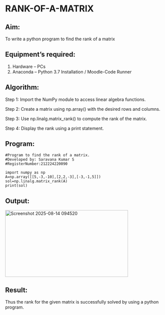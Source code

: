 # RANK-OF-A-MATRIX
## Aim:
To write a python program to find the rank of a matrix
## Equipment’s required:
1. 	Hardware – PCs
2. 	Anaconda – Python 3.7 Installation / Moodle-Code Runner
## Algorithm:
Step 1:
Import the NumPy module to access linear algebra functions.

Step 2:
Create a matrix using np.array() with the desired rows and columns.

Step 3:
Use np.linalg.matrix_rank() to compute the rank of the matrix.

Step 4:
Display the rank using a print statement.
## Program:
```
#Program to find the rank of a matrix.
#Developed by: Saravana Kumar S
#RegisterNumber:212224220090

import numpy as np
A=np.array([[5,-3,-10],[2,2,-3],[-3,-1,5]])
sol=np.linalg.matrix_rank(A)
print(sol)
```
## Output:
<img width="395" height="215" alt="Screenshot 2025-08-14 094520" src="https://github.com/user-attachments/assets/ae62c4bf-1a77-40ea-aa87-f1a52266341a" />

## Result:
Thus the rank for the given matrix is successfully solved by  using a python program.

